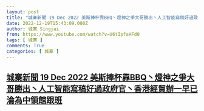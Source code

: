```yaml
---
layout: post
title: "城寨新聞 19 Dec 2022 美斯捧杯靠BBQ丶燈神之爭大哥勝出丶人工智能寫稿好過政府官丶香港經貿辦一早已淪為中領館跟班"
date: 2022-12-19T15:43:09.000Z
author: 城寨 Singjai
from: https://www.youtube.com/watch?v=U6tIpfaHFd0
tags: [ 城寨 ]
comments: True
categories: [ 城寨 ]
---
```

<!--1671464589000-->
[城寨新聞 19 Dec 2022 美斯捧杯靠BBQ丶燈神之爭大哥勝出丶人工智能寫稿好過政府官丶香港經貿辦一早已淪為中領館跟班](https://www.youtube.com/watch?v=U6tIpfaHFd0)
------

<div>

</div>
